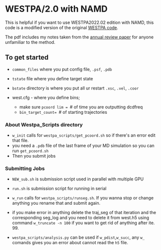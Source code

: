 # WESTPA/2.0 with NAMD

This is helpful if you want to use WESTPA2022.02 edition with NAMD, this code is a modified version of the original [WESTPA code](https://github.com/westpa/westpa).

The pdf includes my notes taken from the [annual review paper](https://www.annualreviews.org/doi/abs/10.1146/annurev-biophys-070816-033834) for anyone unfamiliar to the method.

## To get started

- `common_files` where you put config file, `.psf`, `.pdb`
- `tstate` file where you define target state
- `bstate` directory is where you put all ur restart `.xsc`, `.vel`, `.coor`


- west.cfg - where you define bins; 
	- make sure `pcoord lim = `# of time you are outputting dcdfreq
	- `bin_target_count= `# of starting trajectories

### About Westpa_Scripts directory
- `w_init` calls for `westpa_scripts/get_pcoord.sh` so if there's an error edit that file.
- you need a `.pdb` file of the last frame of your MD simulation so you can run `get_pcoord.sh`
- Then you submit jobs	

### Submitting Jobs
- `NEW_sub.sh` is submission script used in parallel with multiple GPU
- `run.sh` is submission script for running in serial

- `w_run` calls for `westpa_scripts/runseg.sh`. If you wanna stop or change anything you rename that and submit again. 

- if you make error in anything delete the traj_seg of that iteration and the corresponding seg_log and you need to delete it from west.h5 using command `w_truncate -n 100` if you want to get rid of anything after ite. 99.

- `westpa_scripts/analysis.py` can be used if `w_pdist`,`w_succ`, any `w_` comands gives you an error about cannot read the `h5` file.
